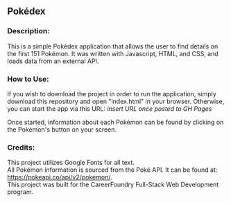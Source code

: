 ## Pokédex

### Description:
This is a simple Pokédex application that allows the user to find details on the first 151 Pokémon. It was written with Javascript, HTML, and CSS, and loads data from an external API.

### How to Use:
If you wish to download the project in order to run the application, simply download this repository and open "index.html" in your browser. Otherwise, you can start the app via this URL: *insert URL once posted to GH Pages* 

Once started, information about each Pokémon can be found by clicking on the Pokémon's button on your screen.

### Credits:
This project utilizes Google Fonts for all text.  
All Pokémon information is sourced from the Poké API. It can be found at: https://pokeapi.co/api/v2/pokemon/.  
This project was built for the CareerFoundry Full-Stack Web Development program.